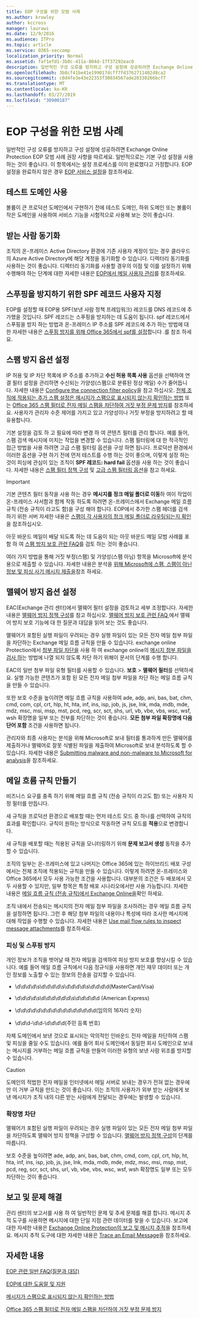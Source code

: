 ```yaml
---
title: EOP 구성을 위한 모범 사례
ms.author: krowley
author: kccross
manager: laurawi
ms.date: 12/9/2016
ms.audience: ITPro
ms.topic: article
ms.service: O365-seccomp
localization_priority: Normal
ms.assetid: faf1efd1-3b0c-411a-804d-17f37292eac0
description: 일반적인 구성 오류를 방지하고 구성 설정에 성공하려면 Exchange Online Protection EOP 모범 사례 권장 사항을 따르세요.
ms.openlocfilehash: 3b8cf41be41e199017dcff7fd3762711402d8ca2
ms.sourcegitcommit: c0d4fe3e43e22353f30034567ade28330266bcf7
ms.translationtype: MT
ms.contentlocale: ko-KR
ms.lasthandoff: 03/27/2019
ms.locfileid: "30900187"
---
```

# <a name="best-practices-for-configuring-eop"></a>EOP 구성을 위한 모범 사례
  
일반적인 구성 오류를 방지하고 구성 설정에 성공하려면 Exchange Online Protection EOP 모범 사례 권장 사항을 따르세요. 일반적으로는 기본 구성 설정을 사용하는 것이 좋습니다. 이 항목에서는 설정 프로세스를 이미 완료했다고 가정합니다. EOP 설정을 완료하지 않은 경우 [EOP 서비스 설정](set-up-your-eop-service.md)을 참조하세요.
  
## <a name="use-a-test-domain"></a>테스트 도메인 사용

볼륨이 큰 프로덕션 도메인에서 구현하기 전에 테스트 도메인, 하위 도메인 또는 볼륨이 작은 도메인을 사용하여 서비스 기능을 시험적으로 사용해 보는 것이 좋습니다.
  
## <a name="synchronize-recipients"></a>받는 사람 동기화

조직의 온-프레미스 Active Directory 환경에 기존 사용자 계정이 있는 경우 클라우드의 Azure Active Directory에 해당 계정을 동기화할 수 있습니다. 디렉터리 동기화를 사용하는 것이 좋습니다. 디렉터리 동기화를 사용할 경우의 이점 및 이를 설정하기 위해 수행해야 하는 단계에 대한 자세한 내용은 [EOP에서 메일 사용자 관리](manage-mail-users-in-eop.md)를 참조하세요.
  
## <a name="spf-record-customization-to-help-prevent-spoofing"></a>스푸핑을 방지하기 위한 SPF 레코드 사용자 지정

EOP를 설정할 때 EOP용 SPF(보낸 사람 정책 프레임워크) 레코드를 DNS 레코드에 추가했을 것입니다. SPF 레코드는 스푸핑을 방지하는 데 도움이 됩니다. spf 레코드에서 스푸핑을 방지 하는 방법과 온-프레미스 IP 주소를 SPF 레코드에 추가 하는 방법에 대 한 자세한 내용은 [스푸핑 방지를 위해 Office 365에서 spf를 설정](../set-up-spf-in-office-365-to-help-prevent-spoofing.md)합니다 .를 참조 하세요. 
  
## <a name="set-anti-spam-options"></a>스팸 방지 옵션 설정

IP 허용 및 IP 차단 목록에 IP 주소를 추가하고 **수신 허용 목록 사용** 옵션을 선택하여 연결 필터 설정을 관리하면 수신되는 가양성(스팸으로 분류된 정상 메일) 수가 줄어듭니다. 자세한 내용은 [Configure the connection filter policy](../configure-the-connection-filter-policy.md)을 참고 하십시오. [전체 조직에 적용되는 추가 스팸 설정은 메시지가 스팸으로 표시되지 않는지 확인하는 방법](https://go.microsoft.com/fwlink/p/?LinkId=534224) 또는 [Office 365 스팸 필터로 전자 메일 스팸을 차단하여 거짓 부정 문제 방지](https://go.microsoft.com/fwlink/p/?LinkId=534225)를 참조하세요. 사용자가 관리자 수준 제어를 가지고 있고 가양성이나 거짓 부정을 방지하려고 할 때 유용합니다.
  
기본 설정을 검토 하 고 필요에 따라 변경 하 여 콘텐츠 필터를 관리 합니다. 예를 들어, 스팸 검색 메시지에 미치는 작업을 변경할 수 있습니다. 스팸 필터링에 대 한 적극적인 접근 방법을 사용 하려면 고급 스팸 필터링 옵션을 구성 하면 됩니다. 프로덕션 환경에서 이러한 옵션을 구현 하기 전에 먼저 테스트를 수행 하는 것이 좋으며, 이렇게 설정 하는 것이 피싱에 관심이 있는 조직이 **SPF 레코드: hard fail** 옵션을 사용 하는 것이 좋습니다. 자세한 내용은 [스팸 필터 정책 구성](../configure-your-spam-filter-policies.md) 및 [고급 스팸 필터링 옵션](../advanced-spam-filtering-asf-options.md)을 참고 하세요.
  
> [!IMPORTANT]
> 기본 콘텐츠 필터 동작을 사용 하는 경우 **메시지를 정크 메일 폴더로 이동**하 여이 작업이 온-프레미스 사서함과 함께 작동 하도록 하려면 온-프레미스에서 Exchange 메일 흐름 규칙 (전송 규칙이 라고도 함)을 구성 해야 합니다. EOP에서 추가한 스팸 헤더를 검색 하기 위한 서버 자세한 내용은 [스팸이 각 사용자의 정크 메일 폴더로 라우팅되는지 확인](../ensure-that-spam-is-routed-to-each-user-s-junk-email-folder.md)을 참조하십시오. 
  
아웃 바운드 메일이 배달 되도록 하는 데 도움이 되는 아웃 바운드 메일 모범 사례를 포함 하 여 [스팸 방지 보호 관련 FAQ](../anti-spam-protection-faq.md)를 검토 하는 것이 좋습니다.
  
여러 가지 방법을 통해 거짓 부정(스팸) 및 가양성(스팸 아님) 항목을 Microsoft에 분석용으로 제출할 수 있습니다. 자세한 내용은 분석을 [위해 Microsoft에 스팸, 스팸이 아닌 정보 및 피싱 사기 메시지 제출을](../submit-spam-non-spam-and-phishing-scam-messages-to-microsoft-for-analysis.md)참조 하세요.
  
## <a name="set-anti-malware-options"></a>맬웨어 방지 옵션 설정

EAC(Exchange 관리 센터)에서 맬웨어 필터 설정을 검토하고 세부 조정합니다. 자세한 내용은 [맬웨어 방지 정책 구성](../configure-anti-malware-policies.md)를 참고 하십시오. [맬웨어 방지 보호 관련 FAQ ](../anti-malware-protection-faq-eop.md)에서 맬웨어 방지 보호 기능에 대 한 질문과 대답을 읽어 보는 것도 좋습니다.
  
맬웨어가 포함된 실행 파일이 우려되는 경우 실행 파일이 있는 모든 전자 메일 첨부 파일을 차단하는 Exchange 메일 흐름 규칙을 만들 수 있습니다. exchange online Protection에서 [첨부 파일 차단을](https://support.microsoft.com/kb/2959596) 사용 하 여 exchange online의 [메시지 첨부 파일을 검사 하](https://docs.microsoft.com/exchange/security-and-compliance/mail-flow-rules/inspect-message-attachments#supported-file-types-for-mail-flow-rule-content-inspection)는 방법에 나열 되지 않도록 차단 하기 위해이 문서의 단계를 수행 합니다.
  
EAC의 일반 첨부 파일 유형 필터를 사용할 수 있습니다. **보호** \> **맬웨어 필터**를 선택하세요. 실행 가능한 콘텐츠가 포함 된 모든 전자 메일 첨부 파일을 차단 하는 메일 흐름 규칙을 만들 수 있습니다. 
  
또한 보호 수준을 높이려면 메일 흐름 규칙을 사용하여 ade, adp, ani, bas, bat, chm, cmd, com, cpl, crt, hlp, ht, hta, inf, ins, isp, job, js, jse, lnk, mda, mdb, mde, mdz, msc, msi, msp, mst, pcd, reg, scr, sct, shs, url, vb, vbe, vbs, wsc, wsf, wsh 확장명을 일부 또는 전부를 차단하는 것이 좋습니다. **모든 첨부 파일 확장명에 다음 단어 포함** 조건을 사용하면 됩니다. 
  
관리자와 최종 사용자는 분석을 위해 Microsoft로 보내 필터를 통과하게 만든 맬웨어를 제출하거나 맬웨어로 잘못 식별된 파일을 제출하여 Microsoft로 보내 분석하도록 할 수 있습니다. 자세한 내용은 [Submitting malware and non-malware to Microsoft for analysis](../submitting-malware-and-non-malware-to-microsoft-for-analysis.md)을 참조하세요.
  
## <a name="create-mail-flow-rules"></a>메일 흐름 규칙 만들기

비즈니스 요구를 충족 하기 위해 메일 흐름 규칙 (전송 규칙이 라고도 함) 또는 사용자 지정 필터를 만듭니다.
  
새 규칙을 프로덕션 환경으로 배포할 때는 먼저 테스트 모드 중 하나를 선택하여 규칙의 효과를 확인합니다. 규칙이 원하는 방식으로 작동하면 규칙 모드를 **적용**으로 변경합니다.
  
새 규칙을 배포할 때는 적용된 규칙을 모니터링하기 위해 **문제 보고서 생성** 동작을 추가할 수 있습니다. 
  
조직의 일부는 온-프레미스에 있고 나머지는 Office 365에 있는 하이브리드 배포 구성에서는 전체 조직에 적용되는 규칙을 만들 수 있습니다. 이렇게 하려면 온-프레미스와 Office 365에서 모두 사용 가능한 조건을 사용합니다. 대부분의 조건은 두 배포에서 모두 사용할 수 있지만, 일부 항목은 특정 배포 시나리오에서만 사용 가능합니다. 자세한 내용은 [메일 흐름 규칙 (전송 규칙)에서 Exchange Online을](http://technet.microsoft.com/library/743bd525-0ca2-426d-b76c-b4a052bc8886.aspx)확인 하세요.
  
조직 내에서 전송되는 메시지의 전자 메일 첨부 파일을 조사하려는 경우 메일 흐름 규칙을 설정하면 됩니다. 그런 후 해당 첨부 파일의 내용이나 특성에 따라 조사한 메시지에 대해 작업을 수행할 수 있습니다. 자세한 내용은 [Use mail flow rules to inspect message attachments](http://technet.microsoft.com/library/874d1c78-a8ec-4938-b388-d3208c2fa971.aspx)를 참조하세요.
  
### <a name="phishing-and-spoofing-prevention"></a>피싱 및 스푸핑 방지

개인 정보가 조직을 벗어날 때 전자 메일을 검색하여 피싱 방지 보호를 향상시킬 수 있습니다. 예를 들어 메일 흐름 규칙에서 다음 정규식을 사용하면 개인 재무 데이터 또는 개인 정보를 노출할 수 있는 정보의 전송을 감지할 수 있습니다.
  
- \d\d\d\d\s\d\d\d\d\s\d\d\d\d\s\d\d\d\d(MasterCard/Visa)
    
- \d\d\d\d\s\d\d\d\d\d\d\s\d\d\d\d\d (American Express)
    
- \d\d\d\d\d\d\d\d\d\d\d\d\d\d\d\d(임의의 16자리 숫자)
    
- \d\d\d\-\d\d\-\d\d\d\d(주민 등록 번호)
    
자체 도메인에서 보낸 것으로 표시되는 악의적인 인바운드 전자 메일을 차단하여 스팸 및 피싱을 줄일 수도 있습니다. 예를 들어 회사 도메인에서 동일한 회사 도메인으로 보내는 메시지를 거부하는 메일 흐름 규칙을 만들어 이러한 유형의 보낸 사람 위조를 방지할 수 있습니다.
  
> [!CAUTION]
> 도메인의 적법한 전자 메일을 인터넷에서 메일 서버로 보내는 경우가 전혀 없는 경우에만 이 거부 규칙을 만드는 것이 좋습니다. 이는 조직의 사용자가 외부 받는 사람에게 보낸 메시지가 조직 내의 다른 받는 사람에게 전달되는 경우에는 발생할 수 있습니다. 
  
### <a name="extension-blocking"></a>확장명 차단

맬웨어가 포함된 실행 파일이 우려되는 경우 실행 파일이 있는 모든 전자 메일 첨부 파일을 차단하도록 맬웨어 방지 정책을 구성할 수 있습니다. [맬웨어 방지 정책 구성](../configure-anti-malware-policies.md)의 단계를 따릅니다.
  
보호 수준을 높이려면 ade, adp, ani, bas, bat, chm, cmd, com, cpl, crt, hlp, ht, hta, inf, ins, isp, job, js, jse, lnk, mda, mdb, mde, mdz, msc, msi, msp, mst, pcd, reg, scr, sct, shs, url, vb, vbe, vbs, wsc, wsf, wsh 확장명도 일부 또는 모두 차단하는 것이 좋습니다.
  
## <a name="reporting-and-troubleshooting"></a>보고 및 문제 해결

관리 센터의 보고서를 사용 하 여 일반적인 문제 및 추세 문제를 해결 합니다. 메시지 추적 도구를 사용하면 메시지에 대한 단일 지점 관련 데이터를 찾을 수 있습니다. 보고에 대한 자세한 내용은 [Exchange Online Protection의 보고 및 메시지 추적](reporting-and-message-trace-in-exchange-online-protection.md)을 참조하세요. 메시지 추적 도구에 대한 자세한 내용은 [Trace an Email Message](http://technet.microsoft.com/library/0c83cde6-5b09-4106-8587-c200cdc59094.aspx)을 참조하세요.
  
## <a name="for-more-information"></a>자세한 내용

[EOP 관련 일반 FAQ(질문과 대답)](eop-general-faq.md)
  
[EOP에 대한 도움말 및 지원](help-and-support-for-eop.md)
  
[메시지가 스팸으로 표시되지 않는지 확인하는 방법](https://go.microsoft.com/fwlink/p/?LinkId=534224)
  
[Office 365 스팸 필터로 전자 메일 스팸을 차단하여 거짓 부정 문제 방지](https://go.microsoft.com/fwlink/p/?LinkId=534225)
  

